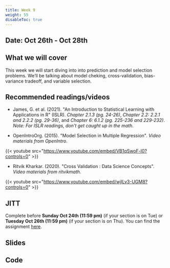 ```yaml
---
title: Week 9
weight: 55
disableToc: true
---
```


## Date: Oct 26th - Oct 28th

## What we will cover

This week we will start diving into into prediction and model selection problems. We’ll be talking about model cheking, cross-validation, bias-variance tradeoff, and variable selection.

## Recommended readings/videos

- James, G. et al. (2021). "An Introduction to Statistical Learning with Applications in R" (ISLR). *Chapter 2.1.3 (pg. 24-26)*, *Chapter 2.2: 2.2.1 and 2.2.2 (pg. 29-36)*, and *Chapter 6: 6.1.2 (pg. 225-236 and 229-232)*. *Note: For ISLR readings, don't get caught up in the math.*

- OpenIntroOrg. (2015). "Model Selection in Multiple Regression". *Video materials from OpenIntro*.

{{< youtube src="https://www.youtube.com/embed/VB1qSwoF-l0?controls=0" >}}

- Ritvik Kharkar. (2020). "Cross Validation : Data Science Concepts". *Video materials from ritvikmath*.

{{< youtube src="https://www.youtube.com/embed/wjILv3-UGM8?controls=0" >}}


## JITT

Complete before **Sunday Oct 24th (11:59 pm)** (if your section is on Tue) or **Tuesday Oct 26th (11:59 pm)** (if your section is on Thu). You can find the assignment [here](https://forms.gle/VaaewnqMvSaScZ1T9).

## Slides

<!-- {{% button href="https://sta235.netlify.app/Classes/Week1/1_Intro/sp2021_sta235_1_intro.html" icon="fas fa-external-link-alt" icon-position="right" %}}New window{{% /button %}} {{% button href="https://sta235.netlify.app/Classes/Week1/1_Intro/sp2021_sta235_1_intro.pdf" icon="fas fa-file-pdf" icon-position="right" %}}Download{{% /button %}} 

{{< slides src="https://sta235.netlify.app/Classes/Week1/1_Intro/sp2021_sta235_1_intro.html" >}}

<br>

{{% button href="https://sta235.netlify.app/Classes/Week1/2_OLS/sp2021_sta235_2_reg.html" icon="fas fa-external-link-alt" icon-position="right" %}}New window{{% /button %}} {{% button href="https://sta235.netlify.app/Classes/Week1/2_OLS/sp2021_sta235_2_reg.pdf" icon="fas fa-file-pdf" icon-position="right" %}}Download{{% /button %}} 

{{< slides src="https://sta235.netlify.app/Classes/Week1/2_OLS/sp2021_sta235_2_reg.html" >}}  -->

## Code

<!-- Here is the R code we will review in class, with some additional data and questions <a onclick="ga('send', 'event', 'External-Link','click','code1','0','Link');" href="https://raw.githubusercontent.com/maibennett/sta235/main/exampleSite/content/Classes/Week1/2_OLS/code/sp2021_sta235_2_reg.R" target="_blank" class="btn btn-default">Download<i class="fas fa-code"></i></a> -->